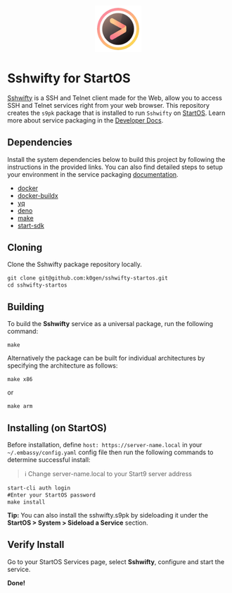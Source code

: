 <p align="center">
  <img src="icon.png" alt="Project Logo" width="21%">
</p>

# Sshwifty for StartOS

[Sshwifty](https://github.com/nirui/sshwifty) is a SSH and Telnet client made for the Web, allow you to access SSH and Telnet services right from your web browser. This repository creates the `s9pk` package that is installed to run `Sshwifty` on [StartOS](https://github.com/Start9Labs/start-os/). Learn more about service packaging in the [Developer Docs](https://start9.com/latest/developer-docs/).

## Dependencies

Install the system dependencies below to build this project by following the instructions in the provided links. You can also find detailed steps to setup your environment in the service packaging [documentation](https://docs.start9.com/latest/developer-docs/packaging#development-environment).

- [docker](https://docs.docker.com/get-docker)
- [docker-buildx](https://docs.docker.com/buildx/working-with-buildx/)
- [yq](https://mikefarah.gitbook.io/yq)
- [deno](https://deno.land/)
- [make](https://www.gnu.org/software/make/)
- [start-sdk](https://github.com/Start9Labs/start-os/tree/sdk)

## Cloning

Clone the Sshwifty package repository locally.

```
git clone git@github.com:k0gen/sshwifty-startos.git
cd sshwifty-startos
```

## Building

To build the **Sshwifty** service as a universal package, run the following command:

```
make
```

Alternatively the package can be built for individual architectures by specifying the architecture as follows:

```
make x86
```

or

```
make arm
```

## Installing (on StartOS)

Before installation, define `host: https://server-name.local` in your `~/.embassy/config.yaml` config file then run the following commands to determine successful install:

> :information_source: Change server-name.local to your Start9 server address

```
start-cli auth login
#Enter your StartOS password
make install
```

**Tip:** You can also install the sshwifty.s9pk by sideloading it under the **StartOS > System > Sideload a Service** section.

## Verify Install

Go to your StartOS Services page, select **Sshwifty**, configure and start the service.

**Done!**
